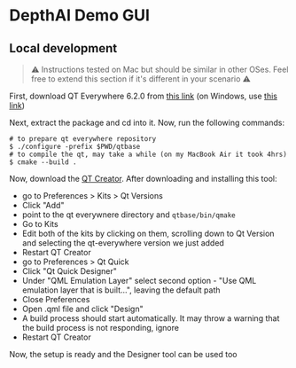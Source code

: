 # DepthAI Demo GUI


## Local development

> :warning: Instructions tested on Mac but should be similar in other OSes. Feel free to extend this section if it's different in your scenario :warning:

First, download QT Everywhere 6.2.0 from [this link](https://download.qt.io/archive/qt/6.2/6.2.0/single/qt-everywhere-src-6.2.0.tar.xz.mirrorlist) (on Windows, use [this link](https://download.qt.io/archive/qt/6.2/6.2.0/single/qt-everywhere-src-6.2.0.zip.mirrorlist))

Next, extract the package and cd into it. Now, run the following commands:

```
# to prepare qt everywhere repository
$ ./configure -prefix $PWD/qtbase
# to compile the qt, may take a while (on my MacBook Air it took 4hrs)
$ cmake --build .
```

Now, download the [QT Creator](https://www.qt.io/product/development-tools). After downloading and installing this tool:
- go to Preferences > Kits > Qt Versions
- Click "Add"
- point to the qt everywnere directory and `qtbase/bin/qmake`
- Go to Kits
- Edit both of the kits by clicking on them, scrolling down to Qt Version and selecting the qt-everywhere version we just added
- Restart QT Creator
- go to Preferences > Qt Quick
- Click "Qt Quick Designer"
- Under "QML Emulation Layer" select second option - "Use QML emulation layer that is built...", leaving the default path
- Close Preferences
- Open .qml file and click "Design"
- A build process should start automatically. It may throw a warning that the build process is not responding, ignore
- Restart QT Creator

Now, the setup is ready and the Designer tool can be used too
